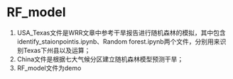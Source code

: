 # RF_model

1. USA_Texas文件是WRR文章中参考干旱报告进行随机森林的模拟，其中包含identify_staionpointis.ipynb、Random forest.ipynb两个文件，分别用来识别Texas下州县以及运算；
2. China文件是根据七大气候分区建立随机森林模型预测干旱；
3. RF_model文件为demo
